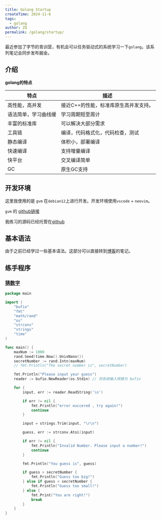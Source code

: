 ```yaml
---
title: Golang Startup
createTime: 2024-11-6
tags:
  - golang
author: ZQ
permalink: /golang/startup/
---
```


最近参加了字节的青训营，有机会可以任务驱动式的系统学习一下`golang`。该系列笔记会同步发布掘金。

<!-- more -->

## 介绍

**golang的特点**

| 特点         | 描述                   |
| ---------- | -------------------- |
| 高性能，高并发    | 接近C++的性能，标准库原生高并发支持。 |
| 语法简单，学习曲线缓 | 学习周期短至周计             |
| 丰富的标准库     | 可以解决大部分需求            |
| 工具链        | 编译，代码格式化，代码检查，测试     |
| 静态编译       | 体积小，部署编译             |
| 快速编译       | 支持增量编译               |
| 快平台        | 交叉编译简单               |
| GC         | 原生GC支持               |
## 开发环境

这里我使用的是 `gvm` 在`debian12`上进行开发。开发环境使用`vscode` + `neovim`。

`gvm` 的 [github链接](https://github.com/moovweb/gvm)

我练习的源码已经托管在[github](https://github.com/Zqzqsb/LearnGolang)

## 基本语法

由于之前已经学过一些基本语法。这部分可以直接转到[博客](https://blog.zqzqsb.cn/notes/Golang/)的笔记。

## 练手程序

### [猜数字](https://github.com/Zqzqsb/LearnGolang/blob/main/ByteDance/Lesson1/GussingGame.go)

```go
package main

import (
	"bufio"
	"fmt"
	"math/rand"
	"os"
	"strconv"
	"strings"
	"time"
)

func main() {
	maxNum := 1000
	rand.Seed(time.Now().UnixNano())
	secretNumber := rand.Intn(maxNum)
	// fmt.Println("The secret number is", secretNumber)

	fmt.Println("Please input your guess")
	reader := bufio.NewReader(os.Stdin) // 将系统输入转换为 bufio

	for {
		input, err := reader.ReadString('\n')

		if err != nil {
			fmt.Println("error ouccered , try again!")
			continue
		}

		input = strings.Trim(input, "\r\n")

		guess, err := strconv.Atoi(input)

		if err != nil {
			fmt.Println("Invalid Number. Please input a number!")
			continue
		}

		fmt.Println("You guess is", guess)

		if guess > secretNumber {
			fmt.Println("Guess too big!")
		} else if guess < secretNumber {
			fmt.Println("Guess too small!")
		} else {
			fmt.Print("You are right!")
			break
		}
	}
}
```